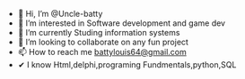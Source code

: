 - 👋 Hi, I’m @Uncle-batty
- 👀 I’m interested in Software development and game dev
- 🌱 I’m currently Studing information systems
- 💞️ I’m looking to collaborate on any fun project
- 📫 How to reach me battylouis64@gmail.com
- ✔ I know Html,delphi,programing Fundmentals,python,SQL
<!---
Uncle-batty/Uncle-batty is a ✨ special ✨ repository because its `README.md` (this file) appears on your GitHub profile.
You can click the Preview link to take a look at your changes.
--->
